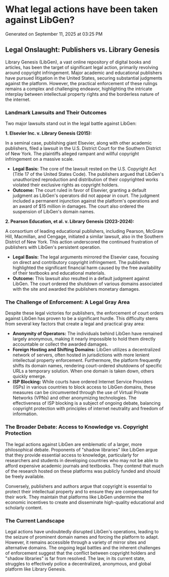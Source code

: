 # What legal actions have been taken against LibGen?

Generated on September 11, 2025 at 03:25 PM

## Legal Onslaught: Publishers vs. Library Genesis

Library Genesis (LibGen), a vast online repository of digital books and articles, has been the target of significant legal action, primarily revolving around copyright infringement. Major academic and educational publishers have pursued litigation in the United States, securing substantial judgments against the platform. However, the practical enforcement of these rulings remains a complex and challenging endeavor, highlighting the intricate interplay between intellectual property rights and the borderless nature of the internet.

### Landmark Lawsuits and Their Outcomes

Two major lawsuits stand out in the legal battle against LibGen:

**1. Elsevier Inc. v. Library Genesis (2015):**

In a seminal case, publishing giant Elsevier, along with other academic publishers, filed a lawsuit in the U.S. District Court for the Southern District of New York. The plaintiffs alleged rampant and willful copyright infringement on a massive scale.

* **Legal Basis:** The core of the lawsuit rested on the U.S. Copyright Act (Title 17 of the United States Code). The publishers argued that LibGen's unauthorized reproduction and distribution of their copyrighted works violated their exclusive rights as copyright holders.
* **Outcome:** The court ruled in favor of Elsevier, granting a default judgment as LibGen's operators did not appear in court. The judgment included a permanent injunction against the platform's operations and an award of \$15 million in damages. The court also ordered the suspension of LibGen's domain names.

**2. Pearson Education, et al. v. Library Genesis (2023-2024):**

A consortium of leading educational publishers, including Pearson, McGraw Hill, Macmillan, and Cengage, initiated a similar lawsuit, also in the Southern District of New York. This action underscored the continued frustration of publishers with LibGen's persistent operation.

* **Legal Basis:** The legal arguments mirrored the Elsevier case, focusing on direct and contributory copyright infringement. The publishers highlighted the significant financial harm caused by the free availability of their textbooks and educational materials.
* **Outcome:** This lawsuit also resulted in a default judgment against LibGen. The court ordered the shutdown of various domains associated with the site and awarded the publishers monetary damages.

### The Challenge of Enforcement: A Legal Gray Area

Despite these legal victories for publishers, the enforcement of court orders against LibGen has proven to be a significant hurdle. This difficulty stems from several key factors that create a legal and practical gray area:

* **Anonymity of Operators:** The individuals behind LibGen have remained largely anonymous, making it nearly impossible to hold them directly accountable or collect the awarded damages.
* **Foreign Hosting and Shifting Domains:** LibGen utilizes a decentralized network of servers, often hosted in jurisdictions with more lenient intellectual property enforcement. Furthermore, the platform frequently shifts its domain names, rendering court-ordered shutdowns of specific URLs a temporary solution. When one domain is taken down, others quickly emerge.
* **ISP Blocking:** While courts have ordered Internet Service Providers (ISPs) in various countries to block access to LibGen domains, these measures can be circumvented through the use of Virtual Private Networks (VPNs) and other anonymizing technologies. The effectiveness of ISP blocking is a subject of ongoing debate, balancing copyright protection with principles of internet neutrality and freedom of information.

### The Broader Debate: Access to Knowledge vs. Copyright Protection

The legal actions against LibGen are emblematic of a larger, more philosophical debate. Proponents of "shadow libraries" like LibGen argue that they provide essential access to knowledge, particularly for researchers and students in developing countries who may not be able to afford expensive academic journals and textbooks. They contend that much of the research hosted on these platforms was publicly funded and should be freely available.

Conversely, publishers and authors argue that copyright is essential to protect their intellectual property and to ensure they are compensated for their work. They maintain that platforms like LibGen undermine the economic incentives to create and disseminate high-quality educational and scholarly content.

### The Current Landscape

Legal actions have undoubtedly disrupted LibGen's operations, leading to the seizure of prominent domain names and forcing the platform to adapt. However, it remains accessible through a variety of mirror sites and alternative domains. The ongoing legal battles and the inherent challenges of enforcement suggest that the conflict between copyright holders and "shadow libraries" is far from resolved. The law, in its current state, struggles to effectively police a decentralized, anonymous, and global platform like Library Genesis.